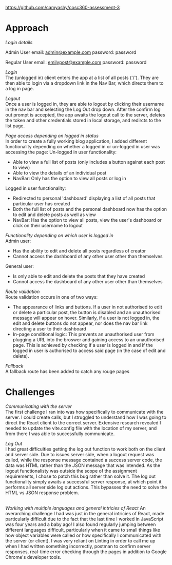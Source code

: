 https://github.com/camyashy/cosc360-assessment-3

# Approach

*Login details*<br>

Admin User
email: admin@example.com
password: password

Regular User
email: emilypost@example.com
password: password

*Login*<br>
The (unlogged in) client enters the app at a list of all posts ('/'). They are then able to login via a dropdown link in the Nav Bar, which directs them to a log in page.

*Logout*<br>
Once a user is logged in, they are able to logout by clicking their username in the nav bar and selecting the Log Out drop down. After the confirm log out prompt is accepted, the app awaits the logout call to the server, deletes the token and other credentials stored in local storage, and redircts to the list page.

*Page access depending on logged in status*<br>
In order to create a fully working blog application, I added different functionality depending on whether a logged in or un-logged in user was accessing the page:
Un-logged in user functionality:
- Able to view a full list of posts (only includes a button against each post to view)
- Able to view the details of an individual post
- NavBar: Only has the option to view all posts or log in

Logged in user functionality:
- Redirected to personal 'dashboard' displaying a list of all posts that particular user has created
- Both the full list of posts and the personal dashboard now has the option to edit and delete posts as well as view
- NavBar: Has the option to view all posts, view the user's dashboard or click on their username to logout

*Functionality depending on which user is logged in*<br>
Admin user: 
- Has the ability to edit and delete all posts regardless of creator
- Cannot access the dashboard of any other user other than themselves

General user:
- Is only able to edit and delete the posts that they have created
- Cannot access the dashboard of any other user other than themselves

*Route validation*<br>
Route validation occurs in one of two ways:
- The appearance of links and buttons. If a user in not authorised to edit or delete a particular post, the button is disabled and an unauthorised message will appear on hover. Similarly, if a user is not logged in, the edit and delete buttons do not appear, nor does the nav bar link directing a user to their dashboard
- In-page conditional logic: This prevents an unauthorised user from plugging a URL into the broswer and gaining access to an unauthorised page. This is achieved by checking if a user is logged in and if the logged in user is authorised to access said page (in the case of edit and delete).

*Fallback*<br>
A fallback route has been added to catch any rouge pages

# Challenges

*Communicating with the server*<br>
The first challenge I ran into was how specifically to communicate with the server. I could create calls, but I struggled to understand how I was going to direct the React client to the correct server. Extensive research revealed I needed to update the vite.config file with the location of my server, and from there I was able to successfully communicate.

*Log Out*<br>
I had great difficulties getting the log out function to work both on the client and server side. Due to issues server side, when a logout request was called, while the response message contained a success server code, the data was HTML rather than the JSON message that was intended. As the logout functionalisty was outside the scope of the assignment requirements, I chose to patch this bug rather than solve it. The log out functionality simply awaits a successful server response, at which point it performs all server side log out actions. This bypasses the need to solve the HTML vs JSON response problem.<br><br>

*Working with multiple languages and general intricies of React*
An overarching challenge I had was just in the general intricies of React, made particularly difficult due to the fact that the last time I worked in JavaScript was four years and a baby ago! I also found regularly jumping between different languages difficult, particularly when it came to small things like how object variables were called or how specifically I communicated with the server (or client). I was very reliant on Linting in order to call me up when I had written something incorrectly, postman to confirm server responses, real-time error checking through the pages in addition to Google Chrome's developer tools.


